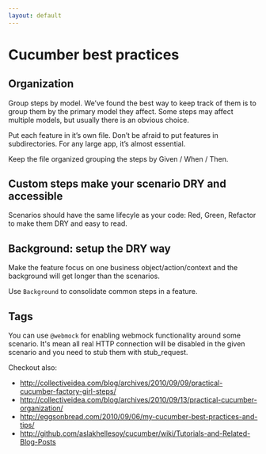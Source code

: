 ```yaml
---
layout: default
---
```


# Cucumber best practices

## Organization

Group steps by model. We’ve found the best way to keep track of them is to group
them by the primary model they affect. Some steps may affect multiple models,
but usually there is an obvious choice.

Put each feature in it’s own file. Don’t be afraid to put features in subdirectories.
For any large app, it’s almost essential.

Keep the file organized grouping the steps by Given / When / Then.

## Custom steps make your scenario DRY and accessible

Scenarios should have the same lifecyle as your code: Red, Green, Refactor to make
them DRY and easy to read.

## Background: setup the DRY way

Make the feature focus on one business object/action/context and the background
will get longer than the scenarios.

Use `Background` to consolidate common steps in a feature.

## Tags

You can use `@webmock` for enabling webmock functionality around some scenario. It's mean all real HTTP connection will be
disabled in the given scenario and you need to stub them with stub_request.

Checkout also:

* http://collectiveidea.com/blog/archives/2010/09/09/practical-cucumber-factory-girl-steps/
* http://collectiveidea.com/blog/archives/2010/09/13/practical-cucumber-organization/
* http://eggsonbread.com/2010/09/06/my-cucumber-best-practices-and-tips/
* http://github.com/aslakhellesoy/cucumber/wiki/Tutorials-and-Related-Blog-Posts
